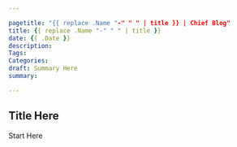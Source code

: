 ```yaml
---

pagetitle: "{{ replace .Name "-" " " | title }} | Chief Blog"
title: {{ replace .Name "-" " " | title }}
date: {{ .Date }}
description:
Tags: 
Categories:
draft: Summary Here
summary:

---
```


## Title Here

Start Here